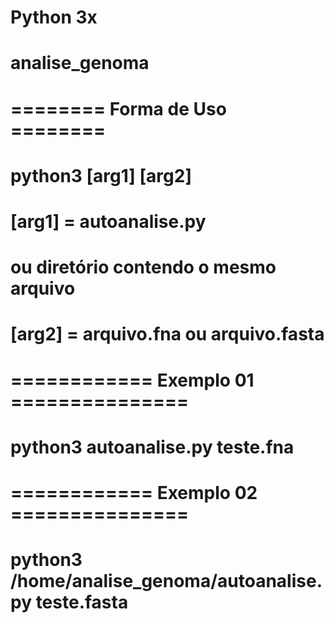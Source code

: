 # Python 3x 
# analise_genoma
# 
# ======== Forma de Uso ========
# python3 [arg1]  [arg2]
# [arg1] = autoanalise.py
#          ou diretório contendo o mesmo arquivo
# [arg2] = arquivo.fna ou arquivo.fasta
# 
# ============ Exemplo 01 ===============
# python3 autoanalise.py teste.fna
#
# ============ Exemplo 02 ===============
# python3 /home/analise_genoma/autoanalise.py teste.fasta
